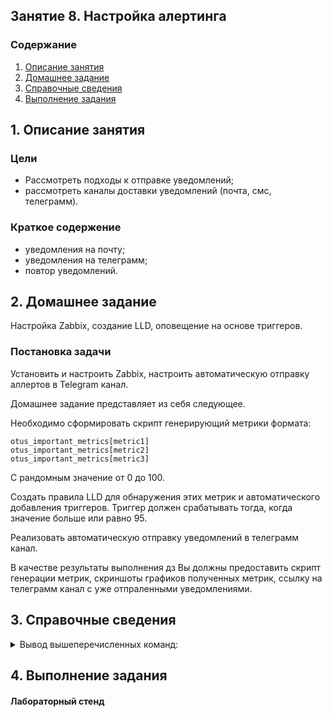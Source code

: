 ## Занятие 8. Настройка алертинга
### Содержание
1. [Описание занятия](#description)  
2. [Домашнее задание](#homework)  
3. [Справочные сведения](#info)  
4. [Выполнение задания](#exec)  

## 1. Описание занятия <a name="description"></a>
### Цели
- Рассмотреть подходы к отправке уведомлений;  
- рассмотреть каналы доставки уведомлений (почта, смс, телеграмм).  

### Краткое содержение
- уведомления на почту;  
- уведомления на телеграмм;  
- повтор уведомлений.  


## 2. Домашнее задание  <a name="homework"></a>
Настройка Zabbix, создание LLD, оповещение на основе триггеров.  

### Постановка задачи
Установить и настроить Zabbix, настроить автоматическую отправку аллертов в Telegram канал.  

Домашнее задание представляет из себя следующее.

Необходимо сформировать скрипт генерирующий метрики формата:
```
otus_important_metrics[metric1]
otus_important_metrics[metric2]
otus_important_metrics[metric3]
```
С рандомным значение от 0 до 100.  

Создать правила LLD для обнаружения этих метрик и автоматического добавления триггеров. Триггер должен срабатывать тогда, когда значение больше или равно 95.  

Реализовать автоматическую отправку уведомлений в телеграмм канал.  

В качестве результаты выполнения дз Вы должны предоставить скрипт генерации метрик, скриншоты графиков полученных метрик, ссылку на телеграмм канал с уже отпраленными уведомлениями.  

## 3. Справочные сведения<a name="info"></a>
<details>
   <summary>Вывод вышеперечисленных команд:</summary>

#### Подходы к отправке уведомлений
- Необходимо выбрать те параметры, по которым должны будут приходить уведомления.  
- Выбирать ВСЕ параметры -- плохая практика.   
- Выбор параметров в основном зависит от сервиса и требований бизнеса.  

</details>


## 4. Выполнение задания <a name="exec"></a>  
#### Лабораторный стенд
